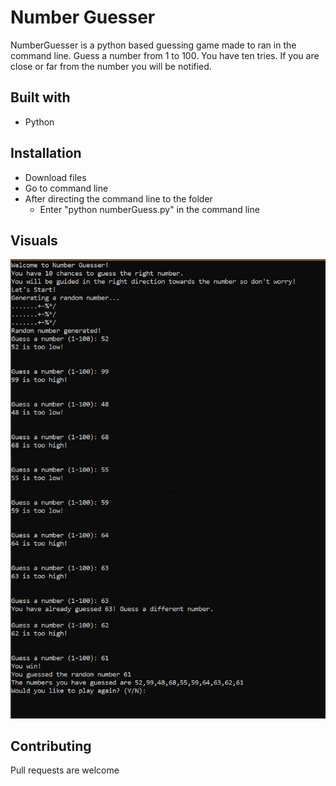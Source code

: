
# Number Guesser
 NumberGuesser is a python based guessing game made to ran in the command line. Guess a number from 1 to 100. You have ten tries. If you are close or far from the number you will be notified.

## Built with
- Python

## Installation
- Download files
- Go to command line
- After directing the command line to the folder
  - Enter "python numberGuess.py" in the command line
## Visuals
![What the command line would look like](https://github.com/xvxvdee/NumberGuesser-Python/blob/master/numberGuesserVisuals.jpg)
 
## Contributing
Pull requests are welcome

